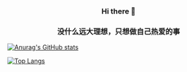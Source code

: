 <div align="center">
  <h3>Hi there 👋</h3>
    <h3>没什么远大理想，只想做自己热爱的事</h3>
</div>



[![Anurag's GitHub stats](https://github-readme-stats.vercel.app/api?username=capsule2077&show_icons=true&theme=synthwave)](https://github.com/anuraghazra/github-readme-stats)

[![Top Langs](https://github-readme-stats.vercel.app/api/top-langs/?username=capsule2077&layout=compact)](https://github.com/anuraghazra/github-readme-stats)





<!--

**capsule2077/capsule2077** is a ✨ _special_ ✨ repository because its `README.md` (this file) appears on your GitHub profile.

Here are some ideas to get you started:

- 🔭 I’m currently working on ...
- 🌱 I’m currently learning ...
- 👯 I’m looking to collaborate on ...
- 🤔 I’m looking for help with ...
- 💬 Ask me about ...
- 📫 How to reach me: ...
- 😄 Pronouns: ...
- ⚡ Fun fact: ...
-->
